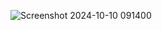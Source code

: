 ![Screenshot 2024-10-10 091400](https://github.com/user-attachments/assets/4442f982-5103-4fed-b545-feb674ebc5f5)

